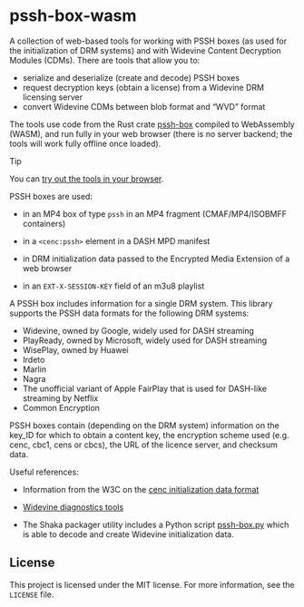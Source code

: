 # pssh-box-wasm

A collection of web-based tools for working with PSSH boxes (as used for the initialization of DRM
systems) and with Widevine Content Decryption Modules (CDMs). There are tools that allow you to:

- serialize and deserialize (create and decode) PSSH boxes
- request decryption keys (obtain a license) from a Widevine DRM licensing server
- convert Widevine CDMs between blob format and “WVD” format

The tools use code from the Rust crate [pssh-box](https://crates.io/crates/pssh-box) compiled to
WebAssembly (WASM), and run fully in your web browser (there is no server backend; the tools will work fully
offline once loaded).

> [!TIP]
> You can [try out the tools in your browser](https://fawyrad.github.io/tools/). 


PSSH boxes are used:

- in an MP4 box of type `pssh` in an MP4 fragment (CMAF/MP4/ISOBMFF containers)

- in a `<cenc:pssh>` element in a DASH MPD manifest

- in DRM initialization data passed to the Encrypted Media Extension of a web browser

- in an `EXT-X-SESSION-KEY` field of an m3u8 playlist


A PSSH box includes information for a single DRM system. This library supports the PSSH data formats
for the following DRM systems:

- Widevine, owned by Google, widely used for DASH streaming
- PlayReady, owned by Microsoft, widely used for DASH streaming
- WisePlay, owned by Huawei
- Irdeto
- Marlin
- Nagra
- The unofficial variant of Apple FairPlay that is used for DASH-like streaming by Netflix
- Common Encryption

PSSH boxes contain (depending on the DRM system) information on the key_ID for which to obtain a
content key, the encryption scheme used (e.g. cenc, cbc1, cens or cbcs), the URL of the licence
server, and checksum data.



Useful references: 

- Information from the W3C on the [cenc initialization data format](https://www.w3.org/TR/eme-initdata-cenc/)

- [Widevine diagnostics tools](https://integration.widevine.com/diagnostics) 

- The Shaka packager utility includes a Python script
  [pssh-box.py](https://github.com/shaka-project/shaka-packager/blob/main/packager/tools/pssh/pssh-box.py)
  which is able to decode and create Widevine initialization data.



## License

This project is licensed under the MIT license. For more information, see the `LICENSE` file.
